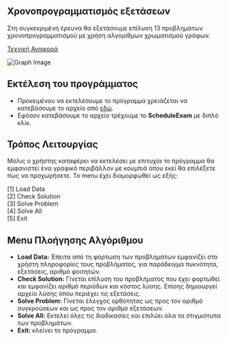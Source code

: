 ## Χρονοπρογραμματισμός εξετάσεων

Στη συγκεκριμένη έρευνα θα εξετάσουμε επίλυση 13 προβλημάτων χρονοπρογραμματισμού με χρήση αλγορίθμων χρωματισμού γράφων.

[Τεχνική Αναφορά](###)

![Graph Image](https://jeremykun.files.wordpress.com/2011/07/paris-graph-colored.png)


## Εκτέλεση του προγράμματος

+	Προκειμένου να εκτελέσουμε το πρόγραμμα χρειάζεται να κατεβάσουμε το αρχείο από [εδώ](###).
+	Εφόσον κατεβάσουμε το αρχείο τρέχουμε το <strong>ScheduleExam</strong> με διπλό κλίκ.


## Τρόπος Λειτουργίας

Μόλις ο χρήστης καταφέρει να εκτελέσει με επιτυχία το πρόγραμμα θα εμφανιστεί ένα γραφικό περιβάλλον με κουμπιά όπου εκεί θα επιλέξετε πως να προχωρήσετε. Το menu έχει διαμορφωθεί ως εξής:

[1] Load Data<br>
[2] Check Solution<br>
[3] Solve Problem<br>
[4] Solve All<br>
[5] Exit<br>


## Menu Πλοήγησης Αλγόριθμου

+ <strong>Load Data:</strong> Έπειτα από τη φόρτωση των προβλημάτων εμφανίζει στο χρήστη πληροφορίες τους προβλήματος, για παράδειγμα πυκνότητα, εξετάσεις, αριθμό φοιτητών.
+	<strong>Check Solution:</strong> Γίνεται επίλυση του προβλήματος που έχει φορτωθεί και εμφανίζει αριθμό περιόδων και κόστος λύσης. Επίσης δημιουργεί αρχείο λύσης όπου περιέχει τις εξετάσεις.
+	<strong>Solve Problem:</strong> Γίνεται έλεγχος ορθότητας ως προς τον αριθμό συγκρούσεων και ως προς τον αριθμό εξετάσεων.
+	<strong>Solve All:</strong> Εκτελεί όλες τις διαδικασίες και επιλύει όλα τα στιγμιότυπα των προβλημάτων.
+	<strong>Exit:</strong> κλείνει το πρόγραμμα.
